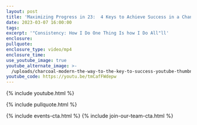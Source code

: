 ```yaml
---
layout: post
title: 'Maximizing Progress in 23:  4 Keys to Achieve Success in a Changing Landscape'
date: 2023-03-07 16:00:00
tags:
excerpt: '"Consistency: How I Do One Thing Is how I Do All"ll'
enclosure:
pullquote:
enclosure_type: video/mp4
enclosure_time:
use_youtube_image: true
youtube_alternate_image: >-
  /uploads/charcoal-modern-the-way-to-the-key-to-success-youtube-thumbnail-4-2.png
youtube_code: https://youtu.be/tmCafFWdepw
---
```

{% include youtube.html %}

{% include pullquote.html %}

{% include events-cta.html %} {% include join-our-team-cta.html %}